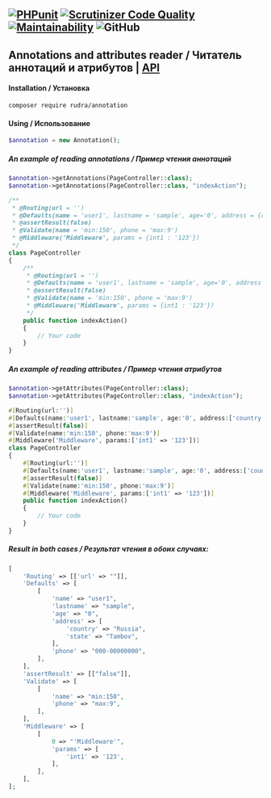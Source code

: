 [![PHPunit](https://github.com/Jagepard/Rudra-Annotation/actions/workflows/php.yml/badge.svg)](https://github.com/Jagepard/Rudra-Annotation/actions/workflows/php.yml)
[![Scrutinizer Code Quality](https://scrutinizer-ci.com/g/Jagepard/Rudra-Annotation/badges/quality-score.png?b=master)](https://scrutinizer-ci.com/g/Jagepard/Rudra-Annotation/?branch=master)
[![Maintainability](https://api.codeclimate.com/v1/badges/fd0755247ef7e42c5828/maintainability)](https://codeclimate.com/github/Jagepard/Rudra-Annotation/maintainability)
![GitHub](https://img.shields.io/github/license/jagepard/Rudra-Annotation.svg)
-----

## Annotations and attributes reader / Читатель аннотаций и атрибутов | [API](https://github.com/Jagepard/Rudra-Annotation/blob/master/docs.md "Documentation API")
#### Installation / Установка
```composer require rudra/annotation```
#### Using / Использование
```php
$annotation = new Annotation();
```
##### An example of reading annotations / Пример чтения аннотаций
```php
$annotation->getAnnotations(PageController::class);
$annotation->getAnnotations(PageController::class, "indexAction");
```
```php
/**
 * @Routing(url = '')
 * @Defaults(name = 'user1', lastname = 'sample', age='0', address = {country : 'Russia'; state : 'Tambov'}, phone = '000-00000000')
 * @assertResult(false)
 * @Validate(name = 'min:150', phone = 'max:9')
 * @Middleware('Middleware', params = {int1 : '123'})
 */
class PageController
{
    /**
     * @Routing(url = '')
     * @Defaults(name = 'user1', lastname = 'sample', age='0', address = {country : 'Russia'; state : 'Tambov'}, phone = '000-00000000')
     * @assertResult(false)
     * @Validate(name = 'min:150', phone = 'max:9')
     * @Middleware('Middleware', params = {int1 : '123'})
     */
    public function indexAction()
    {
        // Your code
    }        
}
```
##### An example of reading attributes / Пример чтения атрибутов
```php
$annotation->getAttributes(PageController::class);
$annotation->getAttributes(PageController::class, "indexAction");
```
```php
#[Routing(url:'')]
#[Defaults(name:'user1', lastname:'sample', age:'0', address:['country' => 'Russia', 'state' => 'Tambov'], phone:'000-00000000')]
#[assertResult(false)]
#[Validate(name:'min:150', phone:'max:9')]
#[Middleware('Middleware', params:['int1' => '123'])]
class PageController
{
    #[Routing(url:'')]
    #[Defaults(name:'user1', lastname:'sample', age:'0', address:['country' => 'Russia', 'state' => 'Tambov'], phone:'000-00000000')]
    #[assertResult(false)]
    #[Validate(name:'min:150', phone:'max:9')]
    #[Middleware('Middleware', params:['int1' => '123'])]
    public function indexAction()
    {
        // Your code
    }        
}
```
##### Result in both cases / Результат чтения в обоих случаях:
```php
[
    'Routing' => [['url' => ""]],
    'Defaults' => [
        [
            'name' => "user1",
            'lastname' => "sample",
            'age' => "0",
            'address' => [
                'country' => "Russia",
                'state' => "Tambov",
            ],
            'phone' => "000-00000000",
        ],
    ],
    'assertResult' => [["false"]],
    'Validate' => [
        [
            'name' => "min:150",
            'phone' => "max:9",
        ],
    ],
    'Middleware' => [
        [
            0 => "'Middleware'",
            'params' => [
                'int1' => '123',
            ],
        ],
    ],
];
```
